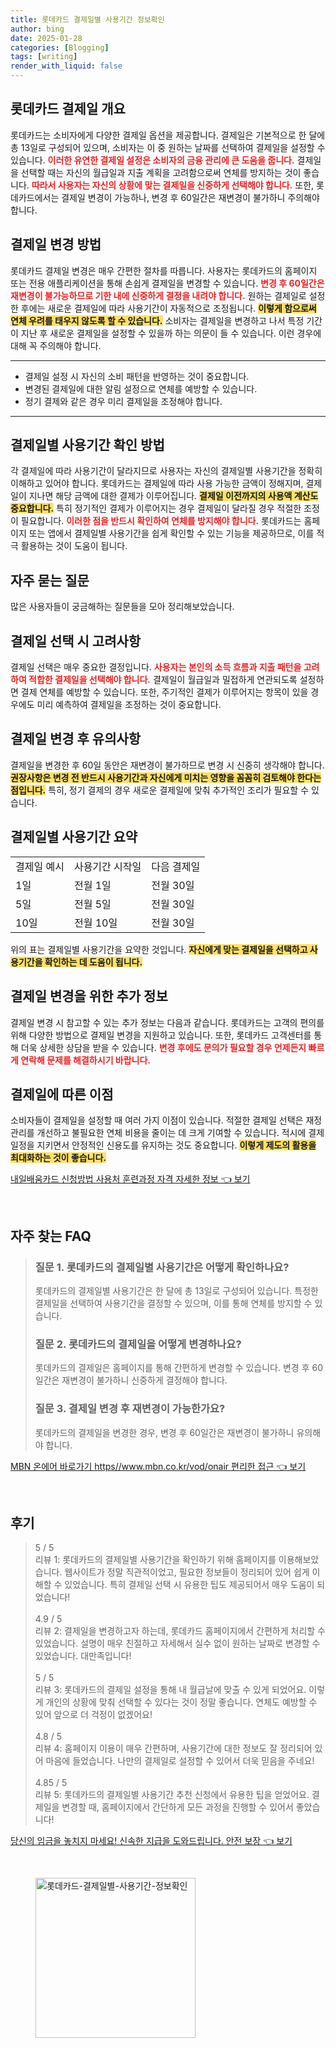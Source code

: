 ```yaml
---
title: 롯데카드 결제일별 사용기간 정보확인
author: bing
date: 2025-01-28
categories: [Blogging]
tags: [writing]
render_with_liquid: false
---
```



<h2 id='롯데카드 결제일 개요'>롯데카드 결제일 개요</h2>

<p>롯데카드는 소비자에게 다양한 결제일 옵션을 제공합니다. 결제일은 기본적으로 한 달에 총 13일로 구성되어 있으며, 소비자는 이 중 원하는 날짜를 선택하여 결제일을 설정할 수 있습니다. <b><span style="color: #ee2323;">이러한 유연한 결제일 설정은 소비자의 금융 관리에 큰 도움을 줍니다.</span></b> 결제일을 선택할 때는 자신의 월급일과 지출 계획을 고려함으로써 연체를 방지하는 것이 좋습니다. <b><span style="color: #ee2323;">따라서 사용자는 자신의 상황에 맞는 결제일을 신중하게 선택해야 합니다.</span></b> 또한, 롯데카드에서는 결제일 변경이 가능하나, 변경 후 60일간은 재변경이 불가하니 주의해야 합니다.</p>

<h2 id='결제일 변경 방법'>결제일 변경 방법</h2>

<p>롯데카드 결제일 변경은 매우 간편한 절차를 따릅니다. 사용자는 롯데카드의 홈페이지 또는 전용 애플리케이션을 통해 손쉽게 결제일을 변경할 수 있습니다. <b><span style="color: #ee2323;">변경 후 60일간은 재변경이 불가능하므로 기한 내에 신중하게 결정을 내려야 합니다.</span></b> 원하는 결제일로 설정한 후에는 새로운 결제일에 따라 사용기간이 자동적으로 조정됩니다. <b><span style="background-color: #ffe066;">이렇게 함으로써 연체 우려를 태우지 않도록 할 수 있습니다.</span></b> 소비자는 결제일을 변경하고 나서 특정 기간이 지난 후 새로운 결제일을 설정할 수 있을까 하는 의문이 들 수 있습니다. 이런 경우에 대해 꼭 주의해야 합니다.</p>

<hr />

<ul>
    <li>결제일 설정 시 자신의 소비 패턴을 반영하는 것이 중요합니다.</li>
    <li>변경된 결제일에 대한 알림 설정으로 연체를 예방할 수 있습니다.</li>
    <li>정기 결제와 같은 경우 미리 결제일을 조정해야 합니다.</li>
</ul>

<hr />

<h2 id='결제일별 사용기간 확인 방법'>결제일별 사용기간 확인 방법</h2>

<p>각 결제일에 따라 사용기간이 달라지므로 사용자는 자신의 결제일별 사용기간을 정확히 이해하고 있어야 합니다. 롯데카드는 결제일에 따라 사용 가능한 금액이 정해지며, 결제일이 지나면 해당 금액에 대한 결제가 이루어집니다. <b><span style="background-color: #ffe066;">결제일 이전까지의 사용액 계산도 중요합니다.</span></b> 특히 정기적인 결제가 이루어지는 경우 결제일이 달라질 경우 적절한 조정이 필요합니다. <b><span style="color: #ee2323;">이러한 점을 반드시 확인하여 연체를 방지해야 합니다.</span></b> 롯데카드는 홈페이지 또는 앱에서 결제일별 사용기간을 쉽게 확인할 수 있는 기능을 제공하므로, 이를 적극 활용하는 것이 도움이 됩니다.</p>

<h2 id='자주 묻는 질문'>자주 묻는 질문</h2>

<p>많은 사용자들이 궁금해하는 질문들을 모아 정리해보았습니다.</p>

<h2 id='결제일 선택 시 고려사항'>결제일 선택 시 고려사항</h2>

<p>결제일 선택은 매우 중요한 결정입니다. <b><span style="color: #ee2323;">사용자는 본인의 소득 흐름과 지출 패턴을 고려하여 적합한 결제일을 선택해야 합니다.</span></b> 결제일이 월급일과 밀접하게 연관되도록 설정하면 결제 연체를 예방할 수 있습니다. 또한, 주기적인 결제가 이루어지는 항목이 있을 경우에도 미리 예측하여 결제일을 조정하는 것이 중요합니다. </p>

<h2 id='결제일 변경 후 유의사항'>결제일 변경 후 유의사항</h2>

<p>결제일을 변경한 후 60일 동안은 재변경이 불가하므로 변경 시 신중히 생각해야 합니다. <b><span style="background-color: #ffe066;">권장사항은 변경 전 반드시 사용기간과 자신에게 미치는 영향을 꼼꼼히 검토해야 한다는 점입니다.</span></b> 특히, 정기 결제의 경우 새로운 결제일에 맞춰 추가적인 조리가 필요할 수 있습니다.</p>

<h2 id='결제일별 사용기간 요약'>결제일별 사용기간 요약</h2>

<table>
    <tr>
        <td>결제일 예시</td>
        <td>사용기간 시작일</td>
        <td>다음 결제일</td>
    </tr>
    <tr>
        <td>1일</td>
        <td>전월 1일</td>
        <td>전월 30일</td>
    </tr>
    <tr>
        <td>5일</td>
        <td>전월 5일</td>
        <td>전월 30일</td>
    </tr>
    <tr>
        <td>10일</td>
        <td>전월 10일</td>
        <td>전월 30일</td>
    </tr>
</table>

<p>위의 표는 결제일별 사용기간을 요약한 것입니다. <b><span style="background-color: #ffe066;">자신에게 맞는 결제일을 선택하고 사용기간을 확인하는 데 도움이 됩니다.</span></b></p>

<h2 id='결제일 변경을 위한 추가 정보'>결제일 변경을 위한 추가 정보</h2>

<p>결제일 변경 시 참고할 수 있는 추가 정보는 다음과 같습니다. 롯데카드는 고객의 편의를 위해 다양한 방법으로 결제일 변경을 지원하고 있습니다. 또한, 롯데카드 고객센터를 통해 더욱 상세한 상담을 받을 수 있습니다. <b><span style="color: #ee2323;">변경 후에도 문의가 필요할 경우 언제든지 빠르게 연락해 문제를 해결하시기 바랍니다.</span></b></p>

<h2 id='결제일에 따른 이점'>결제일에 따른 이점</h2>

<p>소비자들이 결제일을 설정할 때 여러 가지 이점이 있습니다. 적절한 결제일 선택은 재정 관리를 개선하고 불필요한 연체 비용을 줄이는 데 크게 기여할 수 있습니다. 적시에 결제 일정을 지키면서 안정적인 신용도를 유지하는 것도 중요합니다. <b><span style="background-color: #ffe066;">이렇게 제도의 활용을 최대화하는 것이 좋습니다.</span></b></p>


<p><a class="click-button" title="내일배움카드 신청방법 사용처 훈련과정 자격 자세한 정보" href="https://blackassets.github.io/posts/%EB%82%B4%EC%9D%BC%EB%B0%B0%EC%9B%80%EC%B9%B4%EB%93%9C-%EC%8B%A0%EC%B2%AD%EB%B0%A9%EB%B2%95-%EC%82%AC%EC%9A%A9%EC%B2%98-%ED%9B%88%EB%A0%A8%EA%B3%BC%EC%A0%95-%EC%9E%90%EA%B2%A9-%EC%9E%90%EC%84%B8%ED%95%9C-%EC%A0%95%EB%B3%B4/" rel="dofollow">내일배움카드 신청방법 사용처 훈련과정 자격 자세한 정보 👈 보기</a></p><br>
<h2 id='자주_찾는_FAQ'>자주 찾는 FAQ</h2>
<div itemscope="" itemtype="https://schema.org/FAQPage"> 
<blockquote> 
<div itemscope="" itemprop="mainEntity" itemtype="https://schema.org/Question"> 
<h3 itemprop="name">질문 1. 롯데카드의 결제일별 사용기간은 어떻게 확인하나요?</h3> 
<div itemscope="" itemprop="acceptedAnswer" itemtype="https://schema.org/Answer"> 
<span itemprop="text"> 
<p>롯데카드의 결제일별 사용기간은 한 달에 총 13일로 구성되어 있습니다. 특정한 결제일을 선택하여 사용기간을 결정할 수 있으며, 이를 통해 연체를 방지할 수 있습니다.</p> 
</span> 
</div> 
</div> 
<div itemscope="" itemprop="mainEntity" itemtype="https://schema.org/Question"> 
<h3 itemprop="name">질문 2. 롯데카드의 결제일을 어떻게 변경하나요?</h3> 
<div itemscope="" itemprop="acceptedAnswer" itemtype="https://schema.org/Answer"> 
<span itemprop="text"> 
<p>롯데카드의 결제일은 홈페이지를 통해 간편하게 변경할 수 있습니다. 변경 후 60일간은 재변경이 불가하니 신중하게 결정해야 합니다.</p> 
</span> 
</div> 
</div> 
<div itemscope="" itemprop="mainEntity" itemtype="https://schema.org/Question"> 
<h3 itemprop="name">질문 3. 결제일 변경 후 재변경이 가능한가요?</h3> 
<div itemscope="" itemprop="acceptedAnswer" itemtype="https://schema.org/Answer"> 
<span itemprop="text"> 
<p>롯데카드의 결제일을 변경한 경우, 변경 후 60일간은 재변경이 불가하니 유의해야 합니다.</p> 
</span> 
</div> 
</div> 
</blockquote> 
</div>
<p><a class="click-button" title="MBN 온에어 바로가기 https//www.mbn.co.kr/vod/onair 편리한 접근" href="https://blackassets.github.io/posts/MBN-%EC%98%A8%EC%97%90%EC%96%B4-%EB%B0%94%EB%A1%9C%EA%B0%80%EA%B8%B0-httpswww.mbn.co.krvodonair-%ED%8E%B8%EB%A6%AC%ED%95%9C-%EC%A0%91%EA%B7%BC/" rel="dofollow">MBN 온에어 바로가기 https//www.mbn.co.kr/vod/onair 편리한 접근 👈 보기</a></p><br>
<h2 id='후기'>후기</h2>
<div itemscope itemtype="https://schema.org/Product">
  <blockquote>
  <div itemprop="review" itemscope itemtype="https://schema.org/Review">
      <div itemprop="reviewRating" itemscope itemtype="https://schema.org/Rating"> <span itemprop="ratingValue">5</span> / <span itemprop="bestRating">5</span> </div>
      <span itemprop="reviewBody">리뷰 1: 롯데카드의 결제일별 사용기간을 확인하기 위해 홈페이지를 이용해보았습니다. 웹사이트가 정말 직관적이었고, 필요한 정보들이 정리되어 있어 쉽게 이해할 수 있었습니다. 특히 결제일 선택 시 유용한 팁도 제공되어서 매우 도움이 되었습니다!</span>
  </div>
  <br>
  <div itemprop="review" itemscope itemtype="https://schema.org/Review">
      <div itemprop="reviewRating" itemscope itemtype="https://schema.org/Rating"> <span itemprop="ratingValue">4.9</span> / <span itemprop="bestRating">5</span> </div>
      <span itemprop="reviewBody">리뷰 2: 결제일을 변경하고자 하는데, 롯데카드 홈페이지에서 간편하게 처리할 수 있었습니다. 설명이 매우 친절하고 자세해서 실수 없이 원하는 날짜로 변경할 수 있었습니다. 대만족입니다!</span>
  </div>
  <br>
  <div itemprop="review" itemscope itemtype="https://schema.org/Review">
      <div itemprop="reviewRating" itemscope itemtype="https://schema.org/Rating"> <span itemprop="ratingValue">5</span> / <span itemprop="bestRating">5</span> </div>
      <span itemprop="reviewBody">리뷰 3: 롯데카드의 결제일 설정을 통해 내 월급날에 맞출 수 있게 되었어요. 이렇게 개인의 상황에 맞춰 선택할 수 있다는 것이 정말 좋습니다. 연체도 예방할 수 있어 앞으로 더 걱정이 없겠어요!</span>
  </div>
  <br>
  <div itemprop="review" itemscope itemtype="https://schema.org/Review">
      <div itemprop="reviewRating" itemscope itemtype="https://schema.org/Rating"> <span itemprop="ratingValue">4.8</span> / <span itemprop="bestRating">5</span> </div>
      <span itemprop="reviewBody">리뷰 4: 홈페이지 이용이 매우 간편하며, 사용기간에 대한 정보도 잘 정리되어 있어 마음에 들었습니다. 나만의 결제일로 설정할 수 있어서 더욱 믿음을 주네요!</span>
  </div>
  <br>
  <div itemprop="review" itemscope itemtype="https://schema.org/Review">
      <div itemprop="reviewRating" itemscope itemtype="https://schema.org/Rating"> <span itemprop="ratingValue">4.85</span> / <span itemprop="bestRating">5</span> </div>
      <span itemprop="reviewBody">리뷰 5: 롯데카드의 결제일별 사용기간 추천 신청에서 유용한 팁을 얻었어요. 결제일을 변경할 때, 홈페이지에서 간단하게 모든 과정을 진행할 수 있어서 좋았습니다!</span>
  </div>
  </blockquote>
</div>
<p><a class="click-button" title="당신의 임금을 놓치지 마세요! 신속한 지급을 도와드립니다. 안전 보장" href="https://blackassets.github.io/posts/%EB%8B%B9%EC%8B%A0%EC%9D%98-%EC%9E%84%EA%B8%88%EC%9D%84-%EB%86%93%EC%B9%98%EC%A7%80-%EB%A7%88%EC%84%B8%EC%9A%94!-%EC%8B%A0%EC%86%8D%ED%95%9C-%EC%A7%80%EA%B8%89%EC%9D%84-%EB%8F%84%EC%99%80%EB%93%9C%EB%A6%BD%EB%8B%88%EB%8B%A4.-%EC%95%88%EC%A0%84-%EB%B3%B4%EC%9E%A5/" rel="dofollow">당신의 임금을 놓치지 마세요! 신속한 지급을 도와드립니다. 안전 보장 👈 보기</a></p><br>
<figure class="image"><img src="https://blackassets.github.io/assets/img/thumbnail/롯데카드-결제일별-사용기간-정보확인.webp" alt="롯데카드-결제일별-사용기간-정보확인" width="256" height="256"></figure>